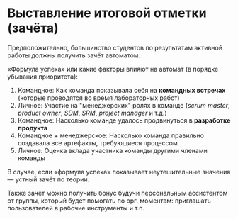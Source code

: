 # Выставление итоговой отметки (зачёта)

Предположительно, большинство студентов по результатам активной работы должны получить зачёт автоматом.

«Формула успеха» или какие факторы влияют на  автомат (в порядке убывания приоритета):
1. Командное: Как команда показывала себя на **командных встречах** (которые проводятся во время лабораторных работ)
2. Личное: Участие на "менеджерских" ролях в команде (*scrum master*, *product owner*, *SDM*, *SRM*, *project manager* и т.д.)
3. Командное: Насколько команде удалось продвинуться в **разработке продукта**
4. Командное + менеджерское: Насколько команда правильно создавала все артефакты, требующиеся процессом
5. Личное: Оценка вклада участника команды другими членами команды

В случае, если «формула успеха» показывает неутешительные значения — устный зачёт по теории.

Также зачёт можно получить бонус будучи персональным ассистентом от группы, который будет помогать по орг. моментам: приглашать пользователей в рабочие инструменты и т.п.
